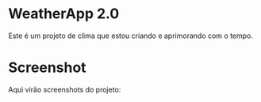# WeatherApp 2.0
Este é um projeto de clima que estou criando e aprimorando com o tempo.

# Screenshot
Aqui virão screenshots do projeto: